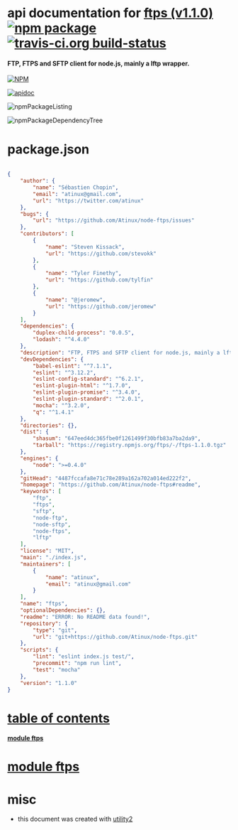 # api documentation for  [ftps (v1.1.0)](https://github.com/Atinux/node-ftps#readme)  [![npm package](https://img.shields.io/npm/v/npmdoc-ftps.svg?style=flat-square)](https://www.npmjs.org/package/npmdoc-ftps) [![travis-ci.org build-status](https://api.travis-ci.org/npmdoc/node-npmdoc-ftps.svg)](https://travis-ci.org/npmdoc/node-npmdoc-ftps)
#### FTP, FTPS and SFTP client for node.js, mainly a lftp wrapper.

[![NPM](https://nodei.co/npm/ftps.png?downloads=true)](https://www.npmjs.com/package/ftps)

[![apidoc](https://npmdoc.github.io/node-npmdoc-ftps/build/screenCapture.buildNpmdoc.browser._2Fhome_2Ftravis_2Fbuild_2Fnpmdoc_2Fnode-npmdoc-ftps_2Ftmp_2Fbuild_2Fapidoc.html.png)](https://npmdoc.github.io/node-npmdoc-ftps/build/apidoc.html)

![npmPackageListing](https://npmdoc.github.io/node-npmdoc-ftps/build/screenCapture.npmPackageListing.svg)

![npmPackageDependencyTree](https://npmdoc.github.io/node-npmdoc-ftps/build/screenCapture.npmPackageDependencyTree.svg)



# package.json

```json

{
    "author": {
        "name": "Sébastien Chopin",
        "email": "atinux@gmail.com",
        "url": "https://twitter.com/atinux"
    },
    "bugs": {
        "url": "https://github.com/Atinux/node-ftps/issues"
    },
    "contributors": [
        {
            "name": "Steven Kissack",
            "url": "https://github.com/stevokk"
        },
        {
            "name": "Tyler Finethy",
            "url": "https://github.com/tylfin"
        },
        {
            "name": "@jeromew",
            "url": "https://github.com/jeromew"
        }
    ],
    "dependencies": {
        "duplex-child-process": "0.0.5",
        "lodash": "^4.4.0"
    },
    "description": "FTP, FTPS and SFTP client for node.js, mainly a lftp wrapper.",
    "devDependencies": {
        "babel-eslint": "^7.1.1",
        "eslint": "^3.12.2",
        "eslint-config-standard": "^6.2.1",
        "eslint-plugin-html": "^1.7.0",
        "eslint-plugin-promise": "^3.4.0",
        "eslint-plugin-standard": "^2.0.1",
        "mocha": "^3.2.0",
        "q": "^1.4.1"
    },
    "directories": {},
    "dist": {
        "shasum": "647eed4dc365fbe0f1261499f30bfb83a7ba2da9",
        "tarball": "https://registry.npmjs.org/ftps/-/ftps-1.1.0.tgz"
    },
    "engines": {
        "node": ">=0.4.0"
    },
    "gitHead": "4487fccafa8e71c78e289a162a702a014ed222f2",
    "homepage": "https://github.com/Atinux/node-ftps#readme",
    "keywords": [
        "ftp",
        "ftps",
        "sftp",
        "node-ftp",
        "node-sftp",
        "node-ftps",
        "lftp"
    ],
    "license": "MIT",
    "main": "./index.js",
    "maintainers": [
        {
            "name": "atinux",
            "email": "atinux@gmail.com"
        }
    ],
    "name": "ftps",
    "optionalDependencies": {},
    "readme": "ERROR: No README data found!",
    "repository": {
        "type": "git",
        "url": "git+https://github.com/Atinux/node-ftps.git"
    },
    "scripts": {
        "lint": "eslint index.js test/",
        "precommit": "npm run lint",
        "test": "mocha"
    },
    "version": "1.1.0"
}
```



# <a name="apidoc.tableOfContents"></a>[table of contents](#apidoc.tableOfContents)

#### [module ftps](#apidoc.module.ftps)



# <a name="apidoc.module.ftps"></a>[module ftps](#apidoc.module.ftps)



# misc
- this document was created with [utility2](https://github.com/kaizhu256/node-utility2)
